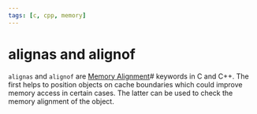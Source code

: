 ```yaml
---
tags: [c, cpp, memory]
---
```


# alignas and alignof

`alignas` and `alignof` are [Memory Alignment](202203061200.md)# keywords in C
and C++. The first helps to position objects on cache boundaries which could
improve memory access in certain cases. The latter can be used to check the
memory alignment of the object.
